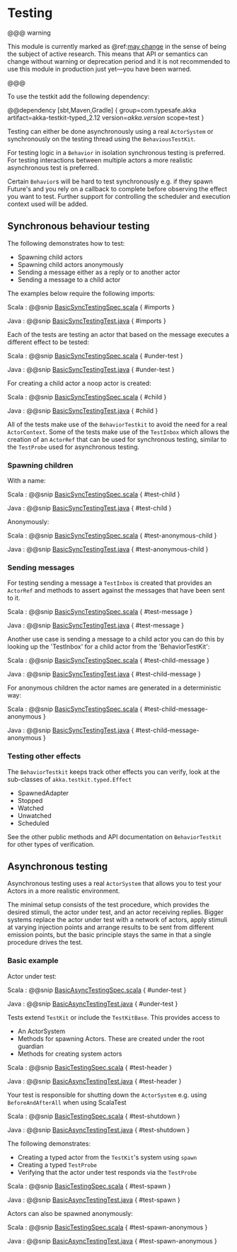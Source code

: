 # Testing 

@@@ warning

This module is currently marked as @ref:[may change](common/may-change.md) in the sense
  of being the subject of active research. This means that API or semantics can
  change without warning or deprecation period and it is not recommended to use
  this module in production just yet—you have been warned.
  
  
@@@

To use the testkit add the following dependency:

@@dependency [sbt,Maven,Gradle] {
  group=com.typesafe.akka
  artifact=akka-testkit-typed_2.12
  version=$akka.version$
  scope=test
}
   
Testing can either be done asynchronously using a real `ActorSystem` or synchronously on the testing thread using the `BehaviousTestKit`.  

For testing logic in a `Behavior` in isolation synchronous testing is preferred. For testing interactions between multiple
actors a more realistic asynchronous test is preferred. 

Certain `Behavior`s will be hard to test synchronously e.g. if they spawn Future's and you rely on a callback to complete
before observing the effect you want to test. Further support for controlling the scheduler and execution context used
will be added.
    
## Synchronous behaviour testing

The following demonstrates how to test:

* Spawning child actors
* Spawning child actors anonymously
* Sending a message either as a reply or to another actor
* Sending a message to a child actor

The examples below require the following imports:

Scala
:  @@snip [BasicSyncTestingSpec.scala]($akka$/akka-actor-typed-tests/src/test/scala/docs/akka/typed/testing/sync/BasicSyncTestingSpec.scala) { #imports }

Java
:  @@snip [BasicSyncTestingTest.java]($akka$/akka-actor-typed-tests/src/test/java/jdocs/akka/typed/testing/sync/BasicSyncTestingTest.java) { #imports }

Each of the tests are testing an actor that based on the message executes a different effect to be tested:

Scala
:  @@snip [BasicSyncTestingSpec.scala]($akka$/akka-actor-typed-tests/src/test/scala/docs/akka/typed/testing/sync/BasicSyncTestingSpec.scala) { #under-test }

Java
:  @@snip [BasicSyncTestingTest.java]($akka$/akka-actor-typed-tests/src/test/java/jdocs/akka/typed/testing/sync/BasicSyncTestingTest.java) { #under-test }

For creating a child actor a noop actor is created:


Scala
:  @@snip [BasicSyncTestingSpec.scala]($akka$/akka-actor-typed-tests/src/test/scala/docs/akka/typed/testing/sync/BasicSyncTestingSpec.scala) { #child }

Java
:  @@snip [BasicSyncTestingTest.java]($akka$/akka-actor-typed-tests/src/test/java/jdocs/akka/typed/testing/sync/BasicSyncTestingTest.java) { #child }

All of the tests make use of the `BehaviorTestkit` to avoid the need for a real `ActorContext`. Some of the tests
make use of the `TestInbox` which allows the creation of an `ActorRef` that can be used for synchronous testing, similar to the
`TestProbe` used for asynchronous testing.


### Spawning children

With a name: 

Scala
:  @@snip [BasicSyncTestingSpec.scala]($akka$/akka-actor-typed-tests/src/test/scala/docs/akka/typed/testing/sync/BasicSyncTestingSpec.scala) { #test-child }

Java
:  @@snip [BasicSyncTestingTest.java]($akka$/akka-actor-typed-tests/src/test/java/jdocs/akka/typed/testing/sync/BasicSyncTestingTest.java) { #test-child } 

Anonymously:

Scala
:  @@snip [BasicSyncTestingSpec.scala]($akka$/akka-actor-typed-tests/src/test/scala/docs/akka/typed/testing/sync/BasicSyncTestingSpec.scala) { #test-anonymous-child }

Java
:  @@snip [BasicSyncTestingTest.java]($akka$/akka-actor-typed-tests/src/test/java/jdocs/akka/typed/testing/sync/BasicSyncTestingTest.java) { #test-anonymous-child } 

### Sending messages

For testing sending a message a `TestInbox` is created that provides an `ActorRef` and methods to assert against the
messages that have been sent to it.

Scala
:  @@snip [BasicSyncTestingSpec.scala]($akka$/akka-actor-typed-tests/src/test/scala/docs/akka/typed/testing/sync/BasicSyncTestingSpec.scala) { #test-message }

Java
:  @@snip [BasicSyncTestingTest.java]($akka$/akka-actor-typed-tests/src/test/java/jdocs/akka/typed/testing/sync/BasicSyncTestingTest.java) { #test-message } 

Another use case is sending a message to a child actor you can do this by looking up the 'TestInbox' for
a child actor from the 'BehaviorTestKit':

Scala
:  @@snip [BasicSyncTestingSpec.scala]($akka$/akka-actor-typed-tests/src/test/scala/docs/akka/typed/testing/sync/BasicSyncTestingSpec.scala) { #test-child-message }

Java
:  @@snip [BasicSyncTestingTest.java]($akka$/akka-actor-typed-tests/src/test/java/jdocs/akka/typed/testing/sync/BasicSyncTestingTest.java) { #test-child-message } 

For anonymous children the actor names are generated in a deterministic way:

Scala
:  @@snip [BasicSyncTestingSpec.scala]($akka$/akka-actor-typed-tests/src/test/scala/docs/akka/typed/testing/sync/BasicSyncTestingSpec.scala) { #test-child-message-anonymous }

Java
:  @@snip [BasicSyncTestingTest.java]($akka$/akka-actor-typed-tests/src/test/java/jdocs/akka/typed/testing/sync/BasicSyncTestingTest.java) { #test-child-message-anonymous } 

### Testing other effects

The `BehaviorTestkit` keeps track other effects you can verify, look at the sub-classes of `akka.testkit.typed.Effect`
 
 * SpawnedAdapter
 * Stopped
 * Watched
 * Unwatched
 * Scheduled
 
See the other public methods and API documentation on `BehaviorTestkit` for other types of verification.
   
## Asynchronous testing

Asynchronous testing uses a real `ActorSystem` that allows you to test your Actors in a more realistic environment. 

The minimal setup consists of the test procedure, which provides the desired stimuli, the actor under test, 
and an actor receiving replies. Bigger systems replace the actor under test with a network of actors, apply stimuli 
at varying injection points and arrange results to be sent from different emission points, but the basic principle stays 
the same in that a single procedure drives the test.

### Basic example

Actor under test:

Scala
:  @@snip [BasicAsyncTestingSpec.scala]($akka$/akka-actor-typed-tests/src/test/scala/docs/akka/typed/testing/async/BasicAsyncTestingSpec.scala) { #under-test }

Java
:  @@snip [BasicAsyncTestingTest.java]($akka$/akka-actor-typed-tests/src/test/java/jdocs/akka/typed/testing/async/BasicAsyncTestingTest.java) { #under-test } 

Tests extend `TestKit` or include the `TestKitBase`. This provides access to
* An ActorSystem 
* Methods for spawning Actors. These are created under the root guardian
* Methods for creating system actors

Scala
:  @@snip [BasicTestingSpec.scala]($akka$/akka-actor-typed-tests/src/test/scala/docs/akka/typed/testing/async/BasicAsyncTestingSpec.scala) { #test-header }

Java
:  @@snip [BasicAsyncTestingTest.java]($akka$/akka-actor-typed-tests/src/test/java/jdocs/akka/typed/testing/async/BasicAsyncTestingTest.java) { #test-header } 

Your test is responsible for shutting down the `ActorSystem` e.g. using `BeforeAndAfterAll` when using ScalaTest

Scala
:  @@snip [BasicTestingSpec.scala]($akka$/akka-actor-typed-tests/src/test/scala/docs/akka/typed/testing/async/BasicAsyncTestingSpec.scala) { #test-shutdown }

Java
:  @@snip [BasicAsyncTestingTest.java]($akka$/akka-actor-typed-tests/src/test/java/jdocs/akka/typed/testing/async/BasicAsyncTestingTest.java) { #test-shutdown } 

The following demonstrates:

* Creating a typed actor from the `TestKit`'s system using `spawn`
* Creating a typed `TestProbe` 
* Verifying that the actor under test responds via the `TestProbe`

Scala
:  @@snip [BasicTestingSpec.scala]($akka$/akka-actor-typed-tests/src/test/scala/docs/akka/typed/testing/async/BasicAsyncTestingSpec.scala) { #test-spawn }

Java
:  @@snip [BasicAsyncTestingTest.java]($akka$/akka-actor-typed-tests/src/test/java/jdocs/akka/typed/testing/async/BasicAsyncTestingTest.java) { #test-spawn } 

Actors can also be spawned anonymously:

Scala
:  @@snip [BasicTestingSpec.scala]($akka$/akka-actor-typed-tests/src/test/scala/docs/akka/typed/testing/async/BasicAsyncTestingSpec.scala) { #test-spawn-anonymous }

Java
:  @@snip [BasicAsyncTestingTest.java]($akka$/akka-actor-typed-tests/src/test/java/jdocs/akka/typed/testing/async/BasicAsyncTestingTest.java) { #test-spawn-anonymous } 

